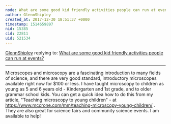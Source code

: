 ```yaml
---
node: What are some good kid friendly activities people can run at events?
author: GlennShipley
created_at: 2017-12-30 18:51:37 +0000
timestamp: 1514659897
nid: 15385
cid: 22811
uid: 521534
---
```




[GlennShipley](../profile/GlennShipley) replying to: [What are some good kid friendly activities people can run at events?](../notes/stevie/12-15-2017/what-are-some-good-kid-friendly-activities-people-can-run-at-events)

----
Microscopes and microscopy are a fascinating introduction to many fields of science, and there are very good standard, introductory microscopes available right now for $100 or less. I have taught microscopy to children as young as 5 and 6 years old - Kindergarten and 1st grade, and to older grammar school kids. You can get a quick idea how to do this from my article, "Teaching microscopy to young children" - at https://www.mccrone.com/mm/teaching-microscopy-young-children/ . They are also great for science fairs and community science events. I am available to help!  